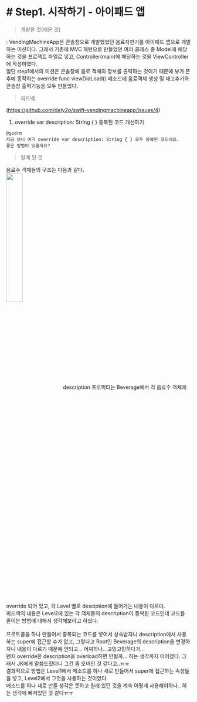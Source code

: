 # # Step1. 시작하기 - 아이패드 앱

> 개발한 것(배운 것)

: VendingMachineApp은 콘솔창으로 개발했었던 음료자판기를 아이패드 앱으로 개발하는 미션이다.
그래서 기존에 MVC 패턴으로 만들었던 여러 클래스 중 Model에 해당하는 것을 프로젝트 파일로 넣고, Controller(main)에 해당하는 것을 ViewController에 작성하였다.<br  />
일단 step1에서의 미션은 콘솔창에 음료 객체의 정보를 출력하는 것이기 때문에 뷰가 뜬 후에 동작하는 override func viewDidLoad() 메소드에 음료객체 생성 및 재고추가와 콘솔창 출력기능을 모두 만들었다.<br  />


> 피드백

(https://github.com/dely2p/swift-vendingmachineapp/issues/4)

1. override var description: String { } 중복된 코드 개선하기

```
@godrm
지금 보니 여기 override var description: String { } 모두 중복된 코드네요.
좋은 방법이 있을까요?
```

> 알게 된 것

음료수 객체들의 구조는 다음과 같다.<br  />
<img src="./img/step1" width="30%" height="30%" align="center">
description 프로퍼티는 Beverage에서 각 음료수 객체에 override 되어 있고, 각 Level 별로 desciption에 들어가는 내용이 다르다.<br  />
피드백의 내용은 Level2에 있는 각 객체들의 description이 중복된 코드인데 코드를 줄이는 방법에 대해서 생각해보라고 하셨다.<br  />
<br  />
프로토콜을 하나 만들어서 중복되는 코드를 넣어서 상속받자니 description에서 사용하는 super에 접근할 수가 없고, 그렇다고 Root인 Beverage의 description을 변경하자니 내용이 다르기 때문에 안되고... 어찌하나.. 고민고민하다가..<br  />
왠지 override한 description을 overload하면 안될까... 하는 생각까지 이어졌다. 그래서 JK에게 말씀드렸더니 그건 좀 오버인 것 같다고..ㅠㅠ<br  />
결과적으로 방법은 Level1에서 메소드를 하나 새로 만들어서 super에 접근하는 속성들을 넣고, Level2에서 그것을 사용하는 것이었다.<br  />
메소드를 하나 새로 만들 생각은 못하고 원래 있던 것을 계속 어떻게 사용해야하나.. 하는 생각에 빠져있던 것 같다ㅠㅠ<br  />
